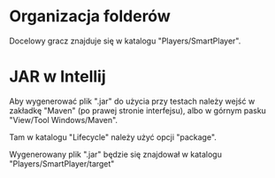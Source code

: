 # Organizacja folderów
Docelowy gracz znajduje się w katalogu
"Players/SmartPlayer".

# JAR w Intellij
Aby wygenerować plik ".jar" do użycia przy testach należy
wejść w zakładkę "Maven" (po prawej stronie interfejsu),
albo w górnym pasku "View/Tool Windows/Maven".

Tam w katalogu "Lifecycle" należy użyć opcji "package".

Wygenerowany plik ".jar" będzie się znajdował w katalogu
"Players/SmartPlayer/target"